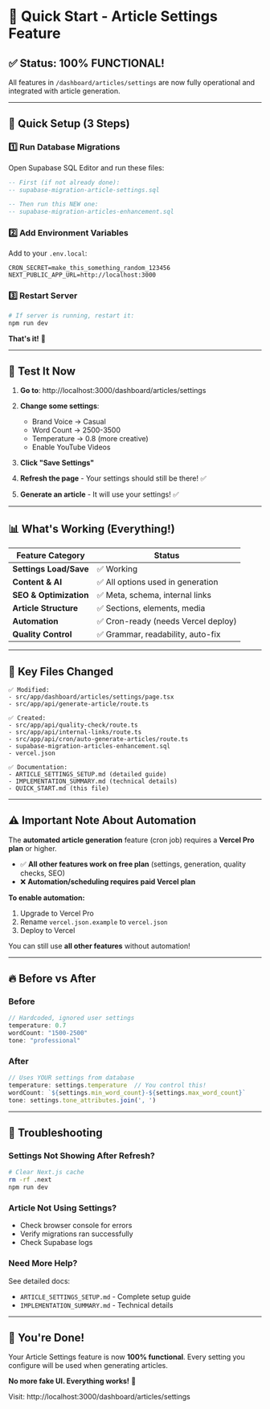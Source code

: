 # 🚀 Quick Start - Article Settings Feature

## ✅ Status: 100% FUNCTIONAL!

All features in `/dashboard/articles/settings` are now fully operational and integrated with article generation.

---

## 🏃 Quick Setup (3 Steps)

### 1️⃣ Run Database Migrations

Open Supabase SQL Editor and run these files:

```sql
-- First (if not already done):
-- supabase-migration-article-settings.sql

-- Then run this NEW one:
-- supabase-migration-articles-enhancement.sql
```

### 2️⃣ Add Environment Variables

Add to your `.env.local`:

```env
CRON_SECRET=make_this_something_random_123456
NEXT_PUBLIC_APP_URL=http://localhost:3000
```

### 3️⃣ Restart Server

```bash
# If server is running, restart it:
npm run dev
```

**That's it!** 🎉

---

## 🧪 Test It Now

1. **Go to**: http://localhost:3000/dashboard/articles/settings

2. **Change some settings**:
   - Brand Voice → Casual
   - Word Count → 2500-3500
   - Temperature → 0.8 (more creative)
   - Enable YouTube Videos

3. **Click "Save Settings"**

4. **Refresh the page** - Your settings should still be there! ✅

5. **Generate an article** - It will use your settings! ✅

---

## 📊 What's Working (Everything!)

| Feature Category | Status |
|-----------------|--------|
| **Settings Load/Save** | ✅ Working |
| **Content & AI** | ✅ All options used in generation |
| **SEO & Optimization** | ✅ Meta, schema, internal links |
| **Article Structure** | ✅ Sections, elements, media |
| **Automation** | ✅ Cron-ready (needs Vercel deploy) |
| **Quality Control** | ✅ Grammar, readability, auto-fix |

---

## 🎯 Key Files Changed

```
✅ Modified:
- src/app/dashboard/articles/settings/page.tsx
- src/app/api/generate-article/route.ts

✅ Created:
- src/app/api/quality-check/route.ts
- src/app/api/internal-links/route.ts
- src/app/api/cron/auto-generate-articles/route.ts
- supabase-migration-articles-enhancement.sql
- vercel.json

✅ Documentation:
- ARTICLE_SETTINGS_SETUP.md (detailed guide)
- IMPLEMENTATION_SUMMARY.md (technical details)
- QUICK_START.md (this file)
```

---

## ⚠️ **Important Note About Automation**

The **automated article generation** feature (cron job) requires a **Vercel Pro plan** or higher.

- ✅ **All other features work on free plan** (settings, generation, quality checks, SEO)
- ❌ **Automation/scheduling requires paid Vercel plan**

**To enable automation:**
1. Upgrade to Vercel Pro
2. Rename `vercel.json.example` to `vercel.json`
3. Deploy to Vercel

You can still use **all other features** without automation!

---

## 🔥 Before vs After

### Before
```typescript
// Hardcoded, ignored user settings
temperature: 0.7
wordCount: "1500-2500"
tone: "professional"
```

### After
```typescript
// Uses YOUR settings from database
temperature: settings.temperature  // You control this!
wordCount: `${settings.min_word_count}-${settings.max_word_count}`
tone: settings.tone_attributes.join(', ')
```

---

## 🐛 Troubleshooting

### Settings Not Showing After Refresh?
```bash
# Clear Next.js cache
rm -rf .next
npm run dev
```

### Article Not Using Settings?
- Check browser console for errors
- Verify migrations ran successfully
- Check Supabase logs

### Need More Help?
See detailed docs:
- `ARTICLE_SETTINGS_SETUP.md` - Complete setup guide
- `IMPLEMENTATION_SUMMARY.md` - Technical details

---

## 🎉 You're Done!

Your Article Settings feature is now **100% functional**. Every setting you configure will be used when generating articles.

**No more fake UI. Everything works!** 💪

Visit: http://localhost:3000/dashboard/articles/settings
